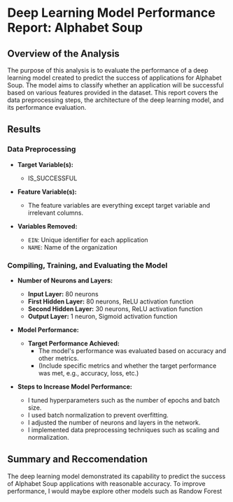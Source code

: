 # Deep Learning Model Performance Report: Alphabet Soup

## Overview of the Analysis

The purpose of this analysis is to evaluate the performance of a deep learning model created to predict the success of applications for Alphabet Soup. The model aims to classify whether an application will be successful based on various features provided in the dataset. This report covers the data preprocessing steps, the architecture of the deep learning model, and its performance evaluation.

## Results

### Data Preprocessing

- **Target Variable(s):**
  - IS_SUCCESSFUL

- **Feature Variable(s):**
  - The feature variables are everything except target variable and irrelevant columns.

- **Variables Removed:**
  - `EIN`: Unique identifier for each application
  - `NAME`: Name of the organization

### Compiling, Training, and Evaluating the Model

  - **Number of Neurons and Layers:**
    - **Input Layer:** 80 neurons
    - **First Hidden Layer:** 80 neurons, ReLU activation function
    - **Second Hidden Layer:** 30 neurons, ReLU activation function
    - **Output Layer:** 1 neuron, Sigmoid activation function

- **Model Performance:**
  - **Target Performance Achieved:**
    - The model's performance was evaluated based on accuracy and other metrics. 
    - (Include specific metrics and whether the target performance was met, e.g., accuracy, loss, etc.)
  
- **Steps to Increase Model Performance:**
  - I tuned hyperparameters such as the number of epochs and batch size.
  - I used batch normalization to prevent overfitting.
  - I adjusted the number of neurons and layers in the network.
  - I implemented data preprocessing techniques such as scaling and normalization.

## Summary and Reccomendation

The deep learning model demonstrated its capability to predict the success of Alphabet Soup applications with reasonable accuracy. To improve performance, I would maybe explore other models such as Randow Forest

